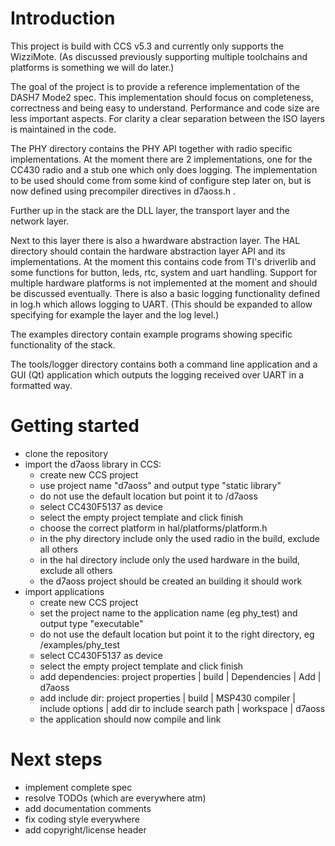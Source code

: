 # Introduction

This project is build with CCS v5.3 and currently only supports the WizziMote.
(As discussed previously supporting multiple toolchains and platforms is something we will do later.)

The goal of the project is to provide a reference implementation of the DASH7 Mode2 spec.
This implementation should focus on completeness, correctness and being easy to understand.
Performance and code size are less important aspects.
For clarity a clear separation between the ISO layers is maintained in the code.

The PHY directory contains the PHY API together with radio specific implementations.
At the moment there are 2 implementations, one for the CC430 radio and a stub one which only does logging.
The implementation to be used should come from some kind of configure step later on, but is now defined using precompiler directives in d7aoss.h .

Further up in the stack are the DLL layer, the transport layer and the network layer.

Next to this layer there is also a hwardware abstraction layer.
The HAL directory should contain the hardware abstraction layer API and its implementations. At the moment this contains code from TI's driverlib and some functions for button, leds, rtc, system and uart handling. Support for multiple hardware platforms is not implemented at the moment and should be discussed eventually.
There is also a basic logging functionality defined in log.h which allows logging to UART. (This should be expanded to allow specifying for example the layer and the log level.)

The examples directory contain example programs showing specific functionality of the stack.

The tools/logger directory contains both a command line application and a GUI (Qt) application which outputs the logging received over UART in a formatted way.

# Getting started

* clone the repository
* import the d7aoss library in CCS:
    * create new CCS project 
    * use project name "d7aoss" and output type "static library"
    * do not use the default location but point it to <repo root>/d7aoss
    * select CC430F5137 as device
    * select the empty project template and click finish
    * choose the correct platform in hal/platforms/platform.h
    * in the phy directory include only the used radio in the build, exclude all others
    * in the hal directory include only the used hardware in the build, exclude all others
    * the d7aoss project should be created an building it should work
* import applications
    * create new CCS project
    * set the project name to the application name (eg phy_test) and output type "executable"
    * do not use the default location but point it to the right directory, eg <repo root>/examples/phy_test
    * select CC430F5137 as device
    * select the empty project template and click finish
    * add dependencies: project properties | build | Dependencies | Add | d7aoss
    * add include dir: project properties | build | MSP430 compiler | include options | add dir to include search path | workspace | d7aoss
    * the application should now compile and link

# Next steps

* implement complete spec
* resolve TODOs (which are everywhere atm)
* add documentation comments
* fix coding style everywhere
* add copyright/license header


